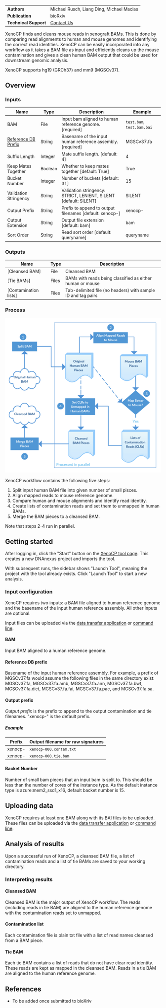 |                         |                                            |
|-------------------------|--------------------------------------------|
| **Authors**             | Michael Rusch, Liang Ding, Michael Macias  |
| **Publication**         | bioRxiv                                    |
| **Technical Support**   | [Contact Us](https://stjude.cloud/contact) |

XenoCP finds and cleans mouse reads in xenograft BAMs. This is done by comparing
read alignments to human and mouse genomes and identifying the correct read identities. 
XenoCP can be easily incorporated into any workflow as it takes a BAM file 
as input and efficiently cleans up the mouse contamination and gives a clean 
human BAM output that could be used for downstream genomic analysis.

XenoCP supports hg19 (GRCh37) and mm9 (MGSCv37).

## Overview

<h3 id="inputs">Inputs</h3>

| Name                           | Type           | Description                                                                                  | Example               |
|--------------------------------|----------------|----------------------------------------------------------------------------------------------|-----------------------|
| BAM                            | File           | Input bam aligned to human reference genome. [required]                                      |`test.bam`, `test.bam.bai`|
| [Reference DB Prefix]          | String         | Basename of the input human reference assembly. [required]                                   | MGSCv37.fa            |
| Suffix Length                  | Integer        | Mate suffix length. [default: 4]                                                             | 4                     |
| Keep Mates Together            | Boolean        | Whether to keep mates together [default: True]                                               | True                  |
| Bucket Number                  | Integer        | Number of buckets [default: 31]                                                              | 15                    |
| Validation Stringency          | String         | Validation stringency: STRICT, LENIENT, SILENT [default: SILENT]                             | SILENT                |
| Output Prefix                  | String         | Prefix to append to output filenames [default: xenocp-]                                      | xenocp-               |
| Output Extension               | String         | Output file extension [default: bam]                                                         | bam                   |
| Sort Order                     | String         | Read sort order [default: queryname]                                                         | queryname             |

[Reference DB Prefix]: #Reference-DB-Prefix

<h3 id="outputs">Outputs</h3>

| Name                       | Type | Description                                                                        |
|----------------------------|------|------------------------------------------------------------------------------------|
| [Cleansed BAM]             | File | Cleansed BAM                                                                       |
| [Tie BAMs]                 | Files| BAMs with reads being classified as either human or mouse                          |
| [Contamination lists]      | Files| Tab-delimited file (no headers) with sample ID and tag pairs                       |


<h3 id="process">Process</h3>

![](../../images/guides/tools/xenocp/xenocp_workflow2.png)

XenoCP workflow contains the following five steps:

  1. Split input human BAM file into given number of small pisces.
  2. Align mapped reads to mouse reference genome.
  3. Compare human and mouse alignments and identify read identity.
  4. Create lists of contamination reads and set them to unmapped in human BAMs.
  5. Merge the BAM pieces to a cleansed BAM.

Note that steps 2-4 run in parallel.

## Getting started

After logging in, click the "Start" button on the [XenoCP tool
page]. This creates a new DNAnexus project and imports the tool.

With subsequent runs, the sidebar shows "Launch Tool", meaning the project with
the tool already exists. Click "Launch Tool" to start a new analysis.

[XenoCP tool page]: https://platform.stjude.cloud/tools/xenocp

### Input configuration

XenoCP requires two inputs: a BAM file aligned to human reference genome and 
the basename of the input human reference assembly. All other inputs are optional.

Input files can be uploaded via the [data transfer application] or [command
line].

[data transfer application]: ../data/data-transfer-app.md
[command line]: ../data/command-line.md

<h4 id="bam">BAM</h4>

Input BAM aligned to a human reference genome.

<h4 id="db-prefix">Reference DB prefix</h4>

Basename of the input human reference assembly. For example, a prefix of
MGSCv37.fa would assume the following files in the same directory exist: MGSCv37.fa, 
MGSCv37.fa.amb, MGSCv37.fa.ann, MGSCv37.fa.bwt, MGSCv37.fa.dict, MGSCv37.fa.fai, 
MGSCv37.fa.pac, and MGSCv37.fa.sa.

<h4 id="output-prefix">Output prefix</h4>

_Output prefix_ is the prefix to append to the output contamination and tie filenames. "xenocp-" is the default prefix. 

<h5>Example</h5>

| Prefix                  | Output filename for raw signatures       |
|-------------------------|------------------------------------------|
| xenocp-                 | `xenocp-000.contam.txt`                  |
| xenocp-                 | `xenocp-000.tie.bam`                     |

<h4 id="disabled-vcf-column">Backet Number</h4>

Number of small bam pieces that an input bam is split to. This should be less than the number of cores of the instance type. As 
the default instance type is azure:mem2_ssd1_x16, default backet number is 15.

## Uploading data
XenoCP requires at least one BAM along with its BAI files
to be uploaded. These files can be uploaded via the [data transfer
application] or [command line].

[data transfer application]: ../data/data-transfer-app.md
[command line]: ../data/command-line.md

## Analysis of results

Upon a successful run of XenoCP, a cleansed BAM file, a list of contamination reads and a list of tie BAMs
 are saved to your working directory.

### Interpreting results

<h4 id="cleansed-bam">Cleansed BAM</h4>

Cleansed BAM is the major output of XenoCP workflow. The reads (including reads in tie BAM) are aligned to the human 
reference genome with the contamination reads set to unmapped.

<h4 id="contam-list">Contamination list</h4>

Each contamination file is plain txt file with a list of read names cleansed from a BAM piece.

<h4 id="tie-bam">Tie BAM</h4>

Each tie BAM contains a list of reads that do not have clear read identity. These reads are kept as mapped in the cleansed BAM.
Reads in a tie BAM are aligned to the human reference genome.

## References

  * To be added once submitted to bioXriv
   
[xenocp]: https://github.com/stjude/xenocp
